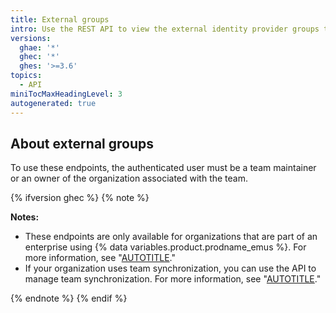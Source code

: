 ```yaml
---
title: External groups
intro: Use the REST API to view the external identity provider groups that are available to your organization and manage the connection between external groups and teams in your organization.
versions:
  ghae: '*'
  ghec: '*'
  ghes: '>=3.6'
topics:
  - API
miniTocMaxHeadingLevel: 3
autogenerated: true
---
```


## About external groups

To use these endpoints, the authenticated user must be a team maintainer or an owner of the organization associated with the team.

{% ifversion ghec %}
{% note %}

**Notes:** 

- These endpoints are only available for organizations that are part of an enterprise using {% data variables.product.prodname_emus %}. For more information, see "[AUTOTITLE](/admin/identity-and-access-management/using-enterprise-managed-users-for-iam/about-enterprise-managed-users)."
- If your organization uses team synchronization, you can use the API to manage team synchronization. For more information, see "[AUTOTITLE](/rest/teams/team-sync)."

{% endnote %}
{% endif %}


<!-- Content after this section is automatically generated -->
